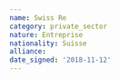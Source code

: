 ```yaml
---
name: Swiss Re
category: private_sector
nature: Entreprise
nationality: Suisse
alliance: 
date_signed: '2018-11-12'
---
```

    